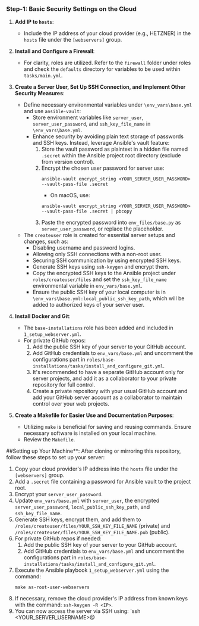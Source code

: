 ### Step-1: Basic Security Settings on the Cloud

1. **Add IP to `hosts`**:
   - Include the IP address of your cloud provider (e.g., HETZNER) in the `hosts` file under the `[webservers]` group.

2. **Install and Configure a Firewall**:
   - For clarity, roles are utilized. Refer to the `firewall` folder under roles and check the `defaults` directory for variables to be used within `tasks/main.yml`.

3. **Create a Server User, Set Up SSH Connection, and Implement Other Security Measures**:
   - Define necessary environmental variables under `\env_vars\base.yml` and use `ansible-vault`:
     - Store environment variables like `server_user`, `server_user_password`, and `ssh_key_file_name` in `\env_vars\base.yml`.
     - Enhance security by avoiding plain text storage of passwords and SSH keys. Instead, leverage Ansible's vault feature:
       1. Store the vault password as plaintext in a hidden file named `.secret` within the Ansible project root directory (exclude from version control).
       2. Encrypt the chosen user password for server use:
          ```
          ansible-vault encrypt_string <YOUR_SERVER_USER_PASSWORD> --vault-pass-file .secret
          ```
          * On macOS, use:
          ```
          ansible-vault encrypt_string <YOUR_SERVER_USER_PASSWORD> --vault-pass-file .secret | pbcopy
          ```
       3. Paste the encrypted password into `env_files/base.py` as `server_user_password`, or replace the placeholder.
   - The `createuser` role is created for essential server setups and changes, such as:
     - Disabling username and password logins.
     - Allowing only SSH connections with a non-root user.
     - Securing SSH communication by using encrypted SSH keys.
     - Generate SSH keys using `ssh-keygen` and encrypt them.
     - Copy the encrypted SSH keys to the Ansible project under `roles/createuser/files` and set the `ssh_key_file_name` environmental variable in `env_vars/base.yml`.
     - Ensure the public SSH key of your local computer is in `\env_vars\base.yml:local_public_ssh_key_path`, which will be added to authorized keys of your server user.

4. **Install Docker and Git**:
   - The `base-installations` role has been added and included in `1_setup_webserver.yml`.
   - For private GitHub repos:
     1. Add the public SSH key of your server to your GitHub account.
     2. Add GitHub credentials to `env_vars/base.yml` and uncomment the configurations part in `roles/base-installations/tasks/install_and_configure_git.yml`.
     3. It's recommended to have a separate GitHub account only for server projects, and add it as a collaborator to your private repository for full control.
     4. Create a private repository with your usual GitHub account and add your GitHub server account as a collaborator to maintain control over your web projects.

5. **Create a Makefile for Easier Use and Documentation Purposes**:
   - Utilizing `make` is beneficial for saving and reusing commands. Ensure necessary software is installed on your local machine.
   - Review the `Makefile`.

##Setting up Your Machine**:
After cloning or mirroring this repository, follow these steps to set up your server:

1. Copy your cloud provider's IP address into the `hosts` file under the `[webservers]` group.
2. Add a `.secret` file containing a password for Ansible vault to the project root.
3. Encrypt your `server_user_password`.
4. Update `env_vars/base.yml` with `server_user`, the encrypted `server_user_password`, `local_public_ssh_key_path`, and `ssh_key_file_name`.
5. Generate SSH keys, encrypt them, and add them to `/roles/createuser/files/YOUR_SSH_KEY_FILE_NAME` (private) and `/roles/createuser/files/YOUR_SSH_KEY_FILE_NAME.pub` (public).
6. For private GitHub repos if needed:
   1. Add the public SSH key of your server to your GitHub account.
   2. Add GitHub credentials to `env_vars/base.yml` and uncomment the configurations part in `roles/base-installations/tasks/install_and_configure_git.yml`.
7. Execute the Ansible playbook `1_setup_webserver.yml` using the command:
    ```
    make as-root-user-webservers
    ```
8. If necessary, remove the cloud provider's IP address from known keys with the command: `ssh-keygen -R <IP>`.
9. You can now access the server via SSH using: `ssh <YOUR_SERVER_USERNAME>@

